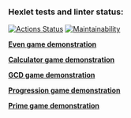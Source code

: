 ### Hexlet tests and linter status:

[![Actions Status](https://github.com/altcunjs/frontend-project-44/workflows/hexlet-check/badge.svg)](https://github.com/altcunjs/frontend-project-44/actions)
[![Maintainability](https://api.codeclimate.com/v1/badges/1c333eafecc5c5d671e1/maintainability)](https://codeclimate.com/github/altcunjs/frontend-project-44/maintainability)

[**Even game demonstration**](https://asciinema.org/a/f7o78aOYPkXTOcSyXOJx2hPrs)

[**Calculator game demonstration**](https://asciinema.org/a/w77lLUWmBixdRqYwkJCXwukRy)

[**GCD game demonstration**](https://asciinema.org/a/m74m1YgxejX7gohFkfh2ulhPg)

[**Progression game demonstration**](https://asciinema.org/a/i5Kx0Qbet5dFW8SJQzdjlTFUo)

[**Prime game demonstration**](https://asciinema.org/a/0jOTQGZoCpaN55aWjuj7lg7uD)
